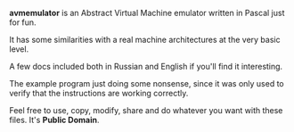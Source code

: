 **avmemulator** is an Abstract Virtual Machine emulator written in Pascal just for fun.

It has some similarities with a real machine architectures at the very basic level.

A few docs included both in Russian and English if you'll find it interesting.

The example program just doing some nonsense, since it was only used to verify that the instructions are working correctly.

Feel free to use, copy, modify, share and do whatever you want with these files. It's **Public Domain**.
